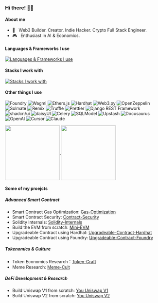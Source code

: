 
<h3> Hi there! 👋🏻 </h3>

#### About me

- 🥷 &nbsp; Web3 Builder. Creator. Indie Hacker. Crypto Full Stack Engineer.
- 🎮 &nbsp; Enthusiast in AI & Economics.

#### Languages & Frameworks I use
[![Languages & Frameworks I use](https://skillicons.dev/icons?i=ts,js,react,redux,nextjs,tailwind,vue,vuetify,vite,webpack,sass,npm,pnpm,jest,html,css,python,fastapi,django,md,graphql,solidity,threejs)](https://jacklee.io)

#### Stacks I work with
[![Stacks I work with](https://skillicons.dev/icons?i=postgres,mysql,sqlite,supabase,redis,nginx,linux,nodejs,grafana,prometheus,docker,kubernetes,githubactions,git,github,postman,figma,cloudflare,vscode,sublime,bash,ipfs,vercel,aws,gcp,
)](https://jacklee.io)

#### Other things I use
<p>
  <img alt="Foundry" src="https://img.shields.io/badge/-Foundry-FFDC00?style=flat-square&logo=Foundry&logoColor=black" />
<img alt="Wagmi" src="https://img.shields.io/badge/-Wagmi-F05032?style=flat-square&logo=wagmi&logoColor=white" />
<img alt="Ethers.js" src="https://img.shields.io/badge/-Ethers.js-3C3C3D?style=flat-square&logo=ethers.js&logoColor=white" />
<img alt="Hardhat" src="https://img.shields.io/badge/-Hardhat-FFDC00?style=flat-square&logo=Hardhat&logoColor=black" />
<img alt="Web3.py" src="https://img.shields.io/badge/-Web3.py-61DAFB?style=flat-square&logo=web3.py&logoColor=white" />
<img alt="OpenZeppelin" src="https://img.shields.io/badge/-OpenZeppelin-4E5EE4?style=flat-square&logo=openzeppelin&logoColor=white" />
<img alt="Solmate" src="https://img.shields.io/badge/-Solmate-808080?style=flat-square&logo=solmate&logoColor=white" />
<img alt="Remix" src="https://img.shields.io/badge/-Remix-007ACC?style=flat-square&logo=remix&logoColor=white" />
<img alt="Truffle" src="https://img.shields.io/badge/-Truffle-FF6F61?style=flat-square&logo=truffle&logoColor=white" />
<img alt="Prettier" src="https://img.shields.io/badge/-Prettier-F7B93E?style=flat-square&logo=prettier&logoColor=white" />
<img alt="Django REST Framework" src="https://img.shields.io/badge/-DRF-009688?style=flat-square&logo=django&logoColor=white" />
<img alt="shadcn/ui" src="https://img.shields.io/badge/-shadcn%2Fui-8A2BE2?style=flat-square&logo=shadcnui&logoColor=white" />
<img alt="daisyUI" src="https://img.shields.io/badge/-daisyUI-FF69B4?style=flat-square&logo=daisyui&logoColor=white" />
<img alt="Celery" src="https://img.shields.io/badge/-Celery-37814A?style=flat-square&logo=celery&logoColor=white" />
<img alt="SQLModel" src="https://img.shields.io/badge/-SQLModel-007ACC?style=flat-square&logo=sqlite&logoColor=white" />
<img alt="Upstash" src="https://img.shields.io/badge/-Upstash-00C7B7?style=flat-square&logo=upstash&logoColor=white" />
<img alt="Docusaurus" src="https://img.shields.io/badge/-Docusaurus-403C54?style=flat-square&logo=docusaurus&logoColor=white" />
<img alt="OpenAI" src="https://img.shields.io/badge/-GPTs-412991?style=flat-square&logo=openai&logoColor=white" />
<img alt="Cursor" src="https://img.shields.io/badge/-Cursor-FF4500?style=flat-square&logo=cursor&logoColor=white" />
<img alt="Claude" src="https://img.shields.io/badge/-Claude-0088CC?style=flat-square&logo=claude&logoColor=white" />
</p>


<a href="https://github.com/jackleeio">
  <img height=180  align="center" src="https://github-readme-stats-six-ebon-56.vercel.app/api?username=jackleeio&theme=radical&show_icons=true&bg_color=30,e96443,904e95&title_color=fff&hide=stars&include_all_commits=flase&border_radius=15" />
</a>
<a href="https://github.com/jackleeio">
  <img height=180 align="center" src="https://github-readme-stats-six-ebon-56.vercel.app/api/top-langs?username=jackleeio&layout=compact&langs_count=8&card_width=320&theme=radical&show_icons=true&bg_color=30,e96443,904e95&title_color=fff&border_radius=15" />
</a>

#### Some of my proejcts

##### Advanced Smart Contract
- Smart Contract Gas Optimization: [Gas-Optimization](https://github.com/jackleeio/Gas-Optimization)
- Smart Contract Security: [Contract-Security](https://github.com/jackleeio/Contract-Security)
- Solidity Internals: [Solidity-Internals](https://github.com/jackleeio/Solidity-Internals)
- Build the EVM from scratch: [Mini-EVM](https://github.com/jackleeio/Mini-EVM)
- Upgradeable Contract using Hardhat: [Upgradeable-Contract-Hardhat](https://github.com/jackleeio/Upgradeable-Contract-Hardhat)
- Upgradeable Contract using Foundry: [Upgradeable-Contract-Foundry](https://github.com/jackleeio/Upgradeable-Contract-Foundry)

##### Tokenomics & Culture
- Token Economics Research：[Token-Craft](https://github.com/jackleeio/Token-Craft)
- Meme Research: [Meme-Cult](https://github.com/jackleeio/meme-Cult)

##### DeFi Development & Research
- Build Uniswap V1 from scratch: [You Uniswap V1](https://github.com/jackleeio/You-Uniswap-V1)
- Build Uniswap V2 from scratch: [You Uniswap V2](https://github.com/jackleeio/You-Uniswap-V2)


